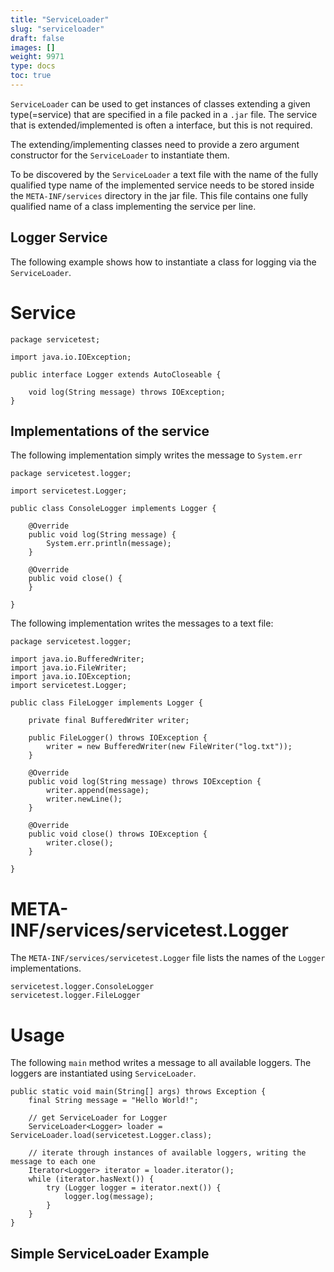 ```yaml
---
title: "ServiceLoader"
slug: "serviceloader"
draft: false
images: []
weight: 9971
type: docs
toc: true
---
```


`ServiceLoader` can be used to get instances of classes extending a given type(=service) that are specified in a file packed in a `.jar` file. The service that is extended/implemented is often a interface, but this is not required.

The extending/implementing classes need to provide a zero argument constructor for the `ServiceLoader` to instantiate them.

To be discovered by the `ServiceLoader` a text file with the name of the fully qualified type name of the implemented service needs to be stored inside the `META-INF/services` directory in the jar file. This file contains one fully qualified name of a class implementing the service per line.

## Logger Service
The following example shows how to instantiate a class for logging via the `ServiceLoader`.

# Service

    package servicetest;
    
    import java.io.IOException;
    
    public interface Logger extends AutoCloseable {
        
        void log(String message) throws IOException;
    }

## Implementations of the service

The following implementation simply writes the message to `System.err`

    package servicetest.logger;
    
    import servicetest.Logger;
    
    public class ConsoleLogger implements Logger {
    
        @Override
        public void log(String message) {
            System.err.println(message);
        }
    
        @Override
        public void close() {
        }
    
    }

The following implementation writes the messages to a text file:

    package servicetest.logger;
    
    import java.io.BufferedWriter;
    import java.io.FileWriter;
    import java.io.IOException;
    import servicetest.Logger;
    
    public class FileLogger implements Logger {
    
        private final BufferedWriter writer;
    
        public FileLogger() throws IOException {
            writer = new BufferedWriter(new FileWriter("log.txt"));
        }
    
        @Override
        public void log(String message) throws IOException {
            writer.append(message);
            writer.newLine();
        }
    
        @Override
        public void close() throws IOException {
            writer.close();
        }
    
    }

# META-INF/services/servicetest.Logger

The `META-INF/services/servicetest.Logger` file lists the names of the `Logger` implementations.

<!-- language: lang-none -->

    servicetest.logger.ConsoleLogger
    servicetest.logger.FileLogger

# Usage

The following `main` method writes a message to all available loggers. The loggers are instantiated using `ServiceLoader`.

    public static void main(String[] args) throws Exception {
        final String message = "Hello World!";

        // get ServiceLoader for Logger
        ServiceLoader<Logger> loader = ServiceLoader.load(servicetest.Logger.class);

        // iterate through instances of available loggers, writing the message to each one
        Iterator<Logger> iterator = loader.iterator();
        while (iterator.hasNext()) {
            try (Logger logger = iterator.next()) {
                logger.log(message);
            }
        }
    }

## Simple ServiceLoader Example


